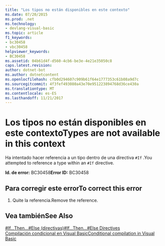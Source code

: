 ```yaml
---
title: "Los tipos no están disponibles en este contexto"
ms.date: 07/20/2015
ms.prod: .net
ms.technology:
- devlang-visual-basic
ms.topic: article
f1_keywords:
- bc30458
- vbc30458
helpviewer_keywords:
- BC30458
ms.assetid: 04b61d4f-d560-4cb6-be3e-4e21e35050c8
caps.latest.revision: 
author: dotnet-bot
ms.author: dotnetcontent
ms.openlocfilehash: cfb0d294607c909b61f64e1777353c61b08a9d7c
ms.sourcegitcommit: 4f3fef493080a43e70e951223894768d36ce430a
ms.translationtype: MT
ms.contentlocale: es-ES
ms.lasthandoff: 11/21/2017
---
```

# <a name="types-are-not-available-in-this-context"></a><span data-ttu-id="aac33-102">Los tipos no están disponibles en este contexto</span><span class="sxs-lookup"><span data-stu-id="aac33-102">Types are not available in this context</span></span>
<span data-ttu-id="aac33-103">Ha intentado hacer referencia a un tipo dentro de una directiva `#If` .</span><span class="sxs-lookup"><span data-stu-id="aac33-103">You attempted to reference a type within an `#If` directive.</span></span>  
  
 <span data-ttu-id="aac33-104">**Id. de error:** BC30458</span><span class="sxs-lookup"><span data-stu-id="aac33-104">**Error ID:** BC30458</span></span>  
  
## <a name="to-correct-this-error"></a><span data-ttu-id="aac33-105">Para corregir este error</span><span class="sxs-lookup"><span data-stu-id="aac33-105">To correct this error</span></span>  
  
1.  <span data-ttu-id="aac33-106">Quite la referencia.</span><span class="sxs-lookup"><span data-stu-id="aac33-106">Remove the reference.</span></span>  
  
## <a name="see-also"></a><span data-ttu-id="aac33-107">Vea también</span><span class="sxs-lookup"><span data-stu-id="aac33-107">See Also</span></span>  
 [<span data-ttu-id="aac33-108">#If...Then...#Else (directivas)</span><span class="sxs-lookup"><span data-stu-id="aac33-108">#If...Then...#Else Directives</span></span>](../../visual-basic/language-reference/directives/if-then-else-directives.md)  
 [<span data-ttu-id="aac33-109">Compilación condicional en Visual Basic</span><span class="sxs-lookup"><span data-stu-id="aac33-109">Conditional compilation in Visual Basic</span></span>](~/docs/visual-basic/programming-guide/program-structure/conditional-compilation.md)
